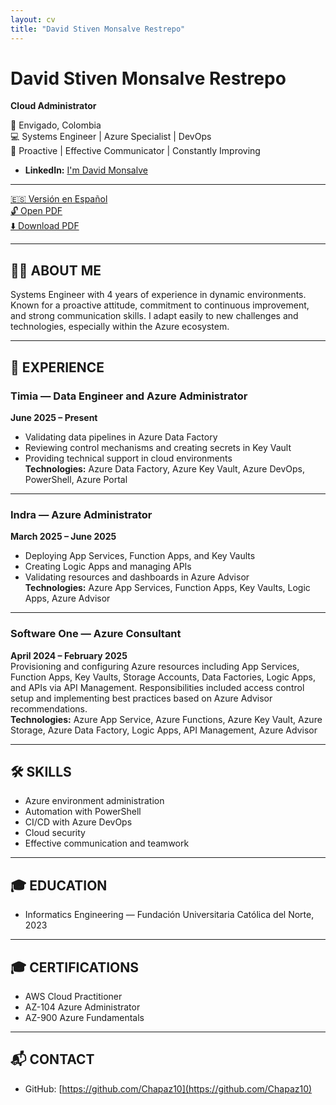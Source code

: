 ```yaml
---
layout: cv
title: "David Stiven Monsalve Restrepo"
---
```


# David Stiven Monsalve Restrepo  
**Cloud Administrator**

📍 Envigado, Colombia  
💻 Systems Engineer | Azure Specialist | DevOps  
🧠 Proactive | Effective Communicator | Constantly Improving  
- **LinkedIn:** [I'm David Monsalve](https://www.linkedin.com/in/david-monsalve-a4503418b/)

---

[🇪🇸 Versión en Español](index.md)  
[🔓 Open PDF](CVDavidMonsalve.pdf)  
[⬇️ Download PDF](CVDavidMonsalve.pdf)

---

## 🧑‍💼 ABOUT ME

Systems Engineer with 4 years of experience in dynamic environments. Known for a proactive attitude, commitment to continuous improvement, and strong communication skills. I adapt easily to new challenges and technologies, especially within the Azure ecosystem.

---

## 💼 EXPERIENCE

### Timia — Data Engineer and Azure Administrator  
**June 2025 – Present**  
- Validating data pipelines in Azure Data Factory  
- Reviewing control mechanisms and creating secrets in Key Vault  
- Providing technical support in cloud environments  
**Technologies:** Azure Data Factory, Azure Key Vault, Azure DevOps, PowerShell, Azure Portal

---

### Indra — Azure Administrator  
**March 2025 – June 2025**  
- Deploying App Services, Function Apps, and Key Vaults  
- Creating Logic Apps and managing APIs  
- Validating resources and dashboards in Azure Advisor  
**Technologies:** Azure App Services, Function Apps, Key Vaults, Logic Apps, Azure Advisor

---

### Software One — Azure Consultant  
**April 2024 – February 2025**  
Provisioning and configuring Azure resources including App Services, Function Apps, Key Vaults, Storage Accounts, Data Factories, Logic Apps, and APIs via API Management. Responsibilities included access control setup and implementing best practices based on Azure Advisor recommendations.  
**Technologies:** Azure App Service, Azure Functions, Azure Key Vault, Azure Storage, Azure Data Factory, Logic Apps, API Management, Azure Advisor

---

## 🛠️ SKILLS

- Azure environment administration  
- Automation with PowerShell  
- CI/CD with Azure DevOps  
- Cloud security  
- Effective communication and teamwork

---

## 🎓 EDUCATION

- Informatics Engineering — Fundación Universitaria Católica del Norte, 2023

---

## 🎓 CERTIFICATIONS

- AWS Cloud Practitioner  
- AZ-104 Azure Administrator  
- AZ-900 Azure Fundamentals

---

## 📬 CONTACT

- GitHub: [https://github.com/Chapaz10](https://github.com/Chapaz10)
